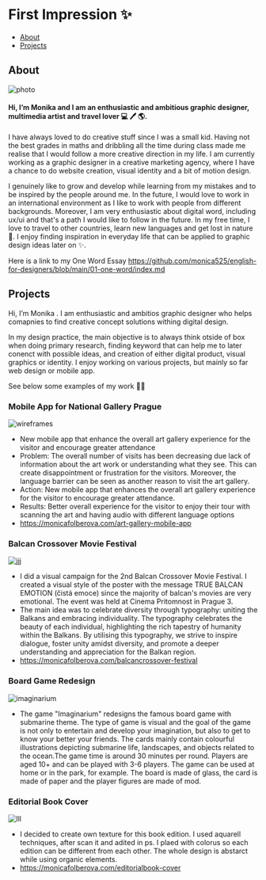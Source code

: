 # First Impression ✨

- [About](#about)
- [Projects](#projects)

## About
![photo](https://github.com/monica525/english-for-designer/assets/143282725/f47ee95f-4f8f-437e-87e1-c9ca33ed4acd)
#### Hi, I’m Monika and I am an enthusiastic and ambitious graphic designer, multimedia artist and travel lover  💻 🖊 🌎.
I have always loved to do creative stuff since I was a small kid. Having not the best grades in maths and dribbling all the time during class made me realise that I would follow a more creative direction in my life. I am currently working as a graphic designer in a creative marketing agency, where I have a chance to do website creation, visual identity and a bit of motion design.

I genuinely like to grow and develop while learning from my mistakes and to be inspired by the people around me. In the future, I would love to work in an international environment as I like to work with people from different backgrounds. Moreover, I am very enthusiastic about digital word, including ux/ui and that's a path I would like to follow in the future. In my free time, I love to travel to other countries, learn new languages and get lost in nature 🌿. I enjoy finding inspiration in everyday life that can be applied to graphic design ideas later on ✨. 

Here is a link to my One Word Essay https://github.com/monica525/english-for-designers/blob/main/01-one-word/index.md


## Projects
Hi, I’m Monika . I am enthusiastic and ambitios graphic designer who helps comapnies to find creative concept solutions withing digital design.

In my design practice, the main objective is to always think otside of box when doing primary research, finding keyword that can help me to later conenct with possible ideas, and creation of either digital product, visual graphics or identity. I enjoy working on various projects, but mainly so far web design or mobile app. 

See below some examples of my work ✌🏻


### Mobile App for National Gallery Prague
![wireframes](https://github.com/monica525/english-for-designers/assets/143282725/b1b95c75-007e-44af-84be-fd5128ba4160)
- New mobile app that enhance the overall art gallery experience for the visitor and encourage greater attendance
- Problem: The overall number of visits has been decreasing due lack of information about the art work or understanding what they see. This can create disappointment or frustration for the visitors. Moreover, the language barrier can be seen as another reason to visit the art gallery.
- Action: New mobile app that enhances the overall art gallery experience for the visitor to encourage greater attendance.
- Results: Better overall experience for the visitor to enjoy their tour with scanning the art and having audio with different language options
- https://monicafolberova.com/art-gallery-mobile-app 




### Balcan Crossover Movie Festival
![jjj](https://github.com/monica525/english-for-designers/assets/143282725/c7810348-a90f-44ed-ae6f-cc93d6f845a2)
- I did a visual campaign for the 2nd Balcan Crossover Movie Festival. I created a visual style of the poster with the message TRUE BALCAN EMOTION (čistá emoce) since the majority of balcan's movies are very emotional. The event was held at  Cinema Pritomnost in Prague 3. 
- The main idea was to celebrate diversity through typography: uniting the Balkans and embracing individuality. The typography celebrates the beauty of each individual, highlighting the rich tapestry of humanity within the Balkans. By utilising this typography, we strive to inspire dialogue, foster unity amidst diversity, and promote a deeper understanding and appreciation for the Balkan region.
- https://monicafolberova.com/balcancrossover-festival




### Board Game Redesign
![imaginarium](https://github.com/monica525/english-for-designer/assets/143282725/160d9c69-b23d-4d93-9a27-501461b713c1)
- The game "Imaginarium" redesigns the famous board game with submarine theme. The type of game is visual and the goal of the game is not only to entertain and develop your imagination, but also to get to know your better your friends. The cards mainly contain colourful illustrations depicting submarine life, landscapes, and objects related to the ocean.The game time is around 30 minutes per round. Players are aged 10+ and can be played with 3-6 players. The game can be used at home or in the park, for example. The board is made of glass, the card is made of paper and the player figures are made of mod.




### Editorial Book Cover
![lll](https://github.com/monica525/english-for-designers/assets/143282725/6471a25f-10dc-466b-ac63-bace3790020b)
- I decided to create own texture for this book edition. I used aquarell techniques, after scan it and adited in ps. I plaed with colorus so each edition can be different from each other. The whole design is abstarct while using organic elements.
- https://monicafolberova.com/editorialbook-cover



